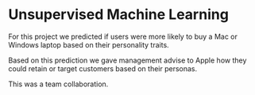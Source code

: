 # Unsupervised Machine Learning

For this project we predicted if users were more likely to buy a Mac or Windows laptop based on their personality traits. 

Based on this prediction we gave management advise to Apple how they could retain or target customers based on their personas. 

This was a team collaboration. 
